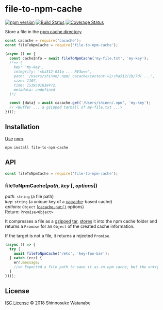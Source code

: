 # file-to-npm-cache

[![npm version](https://img.shields.io/npm/v/file-to-npm-cache.svg)](https://www.npmjs.com/package/file-to-npm-cache)
[![Build Status](https://travis-ci.com/shinnn/file-to-npm-cache.svg?branch=master)](https://travis-ci.com/shinnn/file-to-npm-cache)
[![Coverage Status](https://img.shields.io/coveralls/shinnn/file-to-npm-cache.svg)](https://coveralls.io/github/shinnn/file-to-npm-cache?branch=master)

Store a file in the [npm cache directory](https://docs.npmjs.com/files/folders#cache)

```javascript
const cacache = require('cacache');
const fileToNpmCache = require('file-to-npm-cache');

(async () => {
  const cacheInfo = await fileToNpmCache('my-file.txt', 'my-key');
  /*=> {
    key: 'my-key',
    integrity: 'sha512-G31q ... RV3w==',
    path: '/Users/shinnn/.npm/_cacache/content-v2/sha512/1b/7d/ ...',
    size: 1107,
    time: 1539591818472,
    metadata: undefined
  }*/

  const {data} = await cacache.get('/Users/shinnn/.npm', 'my-key');
  // <Buffer ... a gzipped tarball of my-file.txt ...>
})();
```

## Installation

[Use](https://docs.npmjs.com/cli/install) [npm](https://docs.npmjs.com/getting-started/what-is-npm).

```
npm install file-to-npm-cache
```

## API

```javascript
const fileToNpmCache = require('file-to-npm-cache');
```

### fileToNpmCache(*path*, *key* [, *options*])

*path*: `string` (a file path)  
*key*: `string` (a unique key of a [cacache](https://github.com/zkat/cacache)-based cache)  
*options*: `Object` ([`cacache.put()`](https://github.com/zkat/cacache#put-options) options)  
Return: `Promise<Object>`

It compresses a file as a [gzipped](https://www.gzip.org) [tar](https://www.gnu.org/software/tar/manual/html_node/Standard.html), [stores](https://github.com/zkat/cacache#put-data) it into the npm cache folder and returns a `Promise` for an `Object` of the created cache information.

If the target is not a file, it returns a rejected `Promise`.

```javascript
(async () => {
  try {
    await fileToNpmCache('/etc', 'key-foo-bar');
  } catch (err) {
    err.message;
    //=> Expected a file path to save it as an npm cache, but the entry at /etc is not a file.
  }
})();
```

## License

[ISC License](./LICENSE) © 2018 Shinnosuke Watanabe
